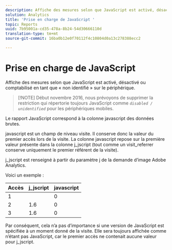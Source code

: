 ```yaml
---
description: Affiche des mesures selon que JavaScript est activé, désactivé ou comptabilisé en tant que « non identifié » sur le périphérique.
solution: Analytics
title: 'Prise en charge de JavaScript '
topic: Reports
uuid: 7b95001a-cd35-478a-8b24-54d30666110d
translation-type: tm+mt
source-git-commit: 16ba0b12e0f70112f4c10804d0a13c278388ecc2

---
```



# Prise en charge de JavaScript 

Affiche des mesures selon que JavaScript est activé, désactivé ou comptabilisé en tant que « non identifié » sur le périphérique.

> [!NOTE] Début novembre 2016, nous prévoyons de supprimer la restriction qui répertorie toujours JavaScript comme *`disabled / unidentified`* pour les périphériques mobiles.

Le rapport JavaScript correspond à la colonne javascript des données brutes.

javascript est un champ de niveau visite. Il conserve donc la valeur du premier accès lors de la visite. La colonne javascript repose sur la première valeur présente dans la colonne j_jscript (tout comme un visit_referrer conserve uniquement le premier référent de la visite).

j_jscript est renseigné à partir du paramètre j de la demande d’image Adobe Analytics.

Voici un exemple :

| Accès | j_jscript | javascript |
|---|---|---|
| 1 |  | 0 |
| 2 | 1.6 | 0 |
| 3 | 1.6 | 0 |

Par conséquent, cela n’a pas d’importance si une version de JavaScript est spécifiée à un moment donné de la visite. Elle sera toujours affichée comme n’étant pas JavaScript, car le premier accès ne contenait aucune valeur pour j_jscript.
